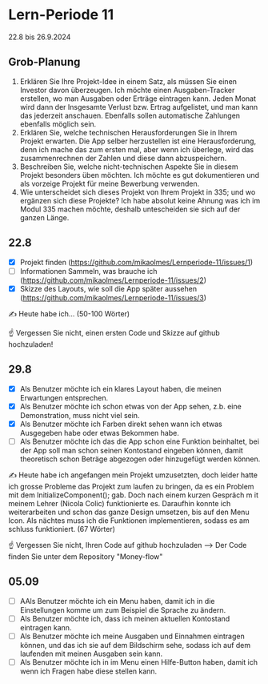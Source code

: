 # Lern-Periode 11

22.8 bis 26.9.2024

## Grob-Planung

1. Erklären Sie Ihre Projekt-Idee in einem Satz, als müssen Sie einen Investor davon überzeugen.
   Ich möchte einen Ausgaben-Tracker erstellen, wo man Ausgaben oder Erträge eintragen kann. Jeden Monat wird dann der Insgesamte Verlust bzw. Ertrag aufgelistet, und man kann das jederzeit anschauen. Ebenfalls sollen automatische Zahlungen ebenfalls möglich sein.
2. Erklären Sie, welche technischen Herausforderungen Sie in Ihrem Projekt erwarten.
   Die App selber herzustellen ist eine Herausforderung, denn ich mache das zum ersten mal, aber wenn ich überlege, wird das zusammenrechnen der Zahlen und diese dann abzuspeichern.
3. Beschreiben Sie, welche nicht-technischen Aspekte Sie in diesem Projekt besonders üben möchten.
   Ich möchte es gut dokumentieren und als vorzeige Projekt für meine Bewerbung verwenden.
4. Wie unterscheidet sich dieses Projekt von Ihrem Projekt in 335; und wo ergänzen sich diese Projekte?
   Ich habe absolut keine Ahnung was ich im Modul 335 machen möchte, deshalb untescheiden sie sich auf der ganzen Länge.

## 22.8

- [X] Projekt finden (https://github.com/mikaolmes/Lernperiode-11/issues/1)
- [ ] Informationen Sammeln, was brauche ich (https://github.com/mikaolmes/Lernperiode-11/issues/2)
- [X] Skizze des Layouts, wie soll die App später aussehen (https://github.com/mikaolmes/Lernperiode-11/issues/3)

✍️ Heute habe ich... (50-100 Wörter)

☝️ Vergessen Sie nicht, einen ersten Code und Skizze auf github hochzuladen!

## 29.8

- [X] Als Benutzer möchte ich ein klares Layout haben, die meinen Erwartungen entsprechen.
- [X] Als Benutzer möchte ich schon etwas von der App sehen, z.b. eine Demonstration, muss nicht viel sein.
- [X] Als Benutzer möchte ich Farben direkt sehen wann ich etwas Ausgegeben habe oder etwas Bekommen habe.
- [ ] Als Benutzer möchte ich das die App schon eine Funktion beinhaltet, bei der App soll man schon seinen Kontostand eingeben können, damit theoretisch schon Beträge abgezogen oder hinzugefügt werden können.

✍️ Heute habe ich angefangen mein Projekt umzusetzten, doch leider hatte ich grosse Probleme das Projekt zum laufen zu bringen, da es ein Problem mit dem InitializeComponent(); gab. Doch nach einem kurzen Gespräch m it meinem Lehrer (Nicola Colic) funktionierte es. Daraufhin konnte ich weiterarbeiten und schon das ganze Design umsetzen, bis auf den Menu Icon. Als nächtes muss ich die Funktionen implementieren, sodass es am schluss funktioniert. (67 Wörter)

☝️ Vergessen Sie nicht, Ihren Code auf github hochzuladen --> Der Code finden Sie unter dem Repository "Money-flow"

## 05.09

- [ ] AAls Benutzer möchte ich ein Menu haben, damit ich in die Einstellungen komme um zum Beispiel die Sprache zu ändern.
- [ ] Als Benutzer möchte ich, dass ich meinen aktuellen Kontostand eintragen kann.
- [ ] Als Benutzer möchte ich meine Ausgaben und Einnahmen eintragen können, und das ich sie auf dem Bildschirm sehe, sodass ich auf dem laufenden mit meinen Ausgaben sein kann.
- [ ] Als Benutzer möchte ich in im Menu einen Hilfe-Button haben, damit ich wenn ich Fragen habe diese stellen kann.
